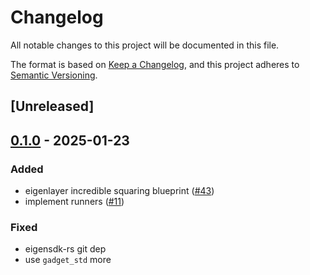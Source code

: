 # Changelog

All notable changes to this project will be documented in this file.

The format is based on [Keep a Changelog](https://keepachangelog.com/en/1.0.0/),
and this project adheres to [Semantic Versioning](https://semver.org/spec/v2.0.0.html).

## [Unreleased]

## [0.1.0](https://github.com/tangle-network/gadget/releases/tag/gadget-runner-eigenlayer-v0.1.0) - 2025-01-23

### Added

- eigenlayer incredible squaring blueprint ([#43](https://github.com/tangle-network/gadget/pull/43))
- implement runners ([#11](https://github.com/tangle-network/gadget/pull/11))

### Fixed

- eigensdk-rs git dep
- use `gadget_std` more
